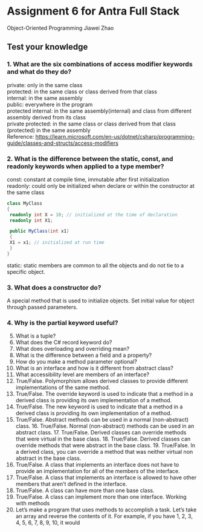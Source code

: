 # Assignment 6 for Antra Full Stack
Object-Oriented Programming
Jiawei Zhao

## Test your knowledge
### 1. What are the six combinations of access modifier keywords and what do they do?
private: only in the same class  
protected: in the same class or class derived from that class  
internal: in the same assembly  
public: everywhere in the program  
protected internal: in the same assembly(internal) and class from different assembly derived from its class  
private protected: in the same class or class derived from that class (protected) in the same assembly    
Reference: https://learn.microsoft.com/en-us/dotnet/csharp/programming-guide/classes-and-structs/access-modifiers

### 2. What is the difference between the static, const, and readonly keywords when applied to a type member?
const: constant at compile time, immutable after first initialization  
readonly: could only be initialized when declare or within the constructor at the same class
```c#
class MyClass
{
 readonly int X = 10; // initialized at the time of declaration
 readonly int X1;

 public MyClass(int x1)
 {
 X1 = x1; // initialized at run time
 }
}
```
static: static members are common to all the objects and do not tie to a specific object.

### 3. What does a constructor do?
A special method that is used to initialize objects. Set initial value for object through passed parameters.

### 4. Why is the partial keyword useful?


5. What is a tuple?
6. What does the C# record keyword do?
7. What does overloading and overriding mean?
8. What is the difference between a field and a property?
9. How do you make a method parameter optional?
10. What is an interface and how is it different from abstract class?
11. What accessibility level are members of an interface?
12. True/False. Polymorphism allows derived classes to provide different implementations
of the same method.
13. True/False. The override keyword is used to indicate that a method in a derived class is
providing its own implementation of a method.
14. True/False. The new keyword is used to indicate that a method in a derived class is
providing its own implementation of a method.
15. True/False. Abstract methods can be used in a normal (non-abstract) class. 16.
True/False. Normal (non-abstract) methods can be used in an abstract class. 17. True/False.
Derived classes can override methods that were virtual in the base class. 18. True/False.
Derived classes can override methods that were abstract in the base class. 19. True/False.
In a derived class, you can override a method that was neither virtual non abstract in the
base class.
20. True/False. A class that implements an interface does not have to provide an
implementation for all of the members of the interface.
21. True/False. A class that implements an interface is allowed to have other members that
aren’t defined in the interface.
22. True/False. A class can have more than one base class.
23. True/False. A class can implement more than one interface.
Working with methods
1. Let’s make a program that uses methods to accomplish a task. Let’s take an array and
reverse the contents of it. For example, if you have 1, 2, 3, 4, 5, 6, 7, 8, 9, 10, it would
